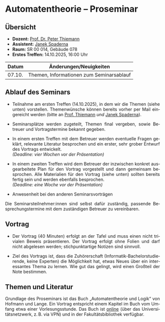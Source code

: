 <div lang="de" style="max-width: 80rem; text-align: justify">

# Automatentheorie – Proseminar

## Übersicht

- **Dozent:** [Prof. Dr. Peter Thiemann](/team/thiemann.md)
- **Assistent:** [Janek Spaderna](/team/spaderna.md)
- **Raum:** SR 00 014, Gebäude 078
- **Erstes Treffen:** 14.10.2025, 16:00 Uhr


| Datum  | Änderungen/Neuigkeiten |
| ------ | ---------------------- |
| 07.10. | Themen, Informationen zum Seminarsablauf |


## Ablauf des Seminars

* Teilnahme am ersten Treffen (14.10.2025), in dem wir die Themen (siehe unten)
  vorstellen. Themenwünsche können bereits vorher per Mail eingereicht werden
  (bitte an [Prof.&nbsp;Thiemann](/team/thiemann.md) *und* [Janek
  Spaderna](/team/spaderna.md)).

* Seminarsplätze werden zugeteilt, Themen final vergeben, sowie Betreuer und
  Vortragstermine bekannt gegeben.

* In einem ersten Treffen mit dem Betreuer werden eventuelle Fragen geklärt,
  relevante Literatur besprochen und ein erster, sehr grober Entwurf des
  Vortrags entwickelt.
  <br>
  *(Deadline: vier Wochen vor der Präsentation)* 

* In einem zweiten Treffen wird dem Betreuer der inzwischen konkret
  ausgearbeitete Plan für den Vortrag vorgestellt und dann gemeinsam
  besprochen. Alle Materialien für den Vortrag (siehe unten) sollten bereits
  fertig sein und werden ebenfalls besprochen.
  <br>
  *(Deadline: eine Woche vor der Präsentation)*

* Anwesenheit bei den anderen Seminarsvorträgen

Die Seminarsteilnehmer:innen sind selbst dafür zuständig, passende
Besprechungstermine mit dem zuständigen Betreuer zu vereinbaren.


## Vortrag

* Der Vortrag (40 Minuten) erfolgt an der Tafel und muss einen nicht trivialen
  Beweis präsentieren. Der Vortrag erfolgt ohne Folien und darf nicht abgelesen
  werden; stichpunktartige Notizen sind sinnvoll.

* Ziel des Vortrags ist, dass die Zuhörerschaft
  (Informatik-Bachelorstudierende, keine Experten) die Möglichkeit hat, etwas
  Neues über ein interessantes Thema zu lernen. Wie gut das gelingt, wird einen
  Großteil der Note bestimmen.


## Themen und Literatur

Grundlage des Proseminars ist das Buch „Automatentheorie und Logik“ von Hofmann
und Lange. Ein Vortrag entspricht einem Kapitel im Buch vom Umfang etwa
einer Vorlesungsstunde. Das Buch ist [online][book] (über das
Universitätsnetzwerk, z.&#8239;B. via VPN) und in der Fakultätsbibliothek verfügbar.

<!--
* 2 Schwache Monadische Logik zweiter Stufe
* 3 Alternierende endliche Automaten
* (4 Sternfreie Sprachen)
* 5 Automaten auf unendlichen Wörtern
* (6 Komplementierung von Büchiautomaten)
* 7 Weitere Akzeptanzbedingungen
* (9 Entscheidungsverfahren für ω-Automaten)
* (10 Alternierende Automaten)
* (11 Linearzeit-Temporale Logik)
* 12 Automaten auf endlichen Bäumen
-->

[book]: http://www.springer.com/de/book/9783642180897
